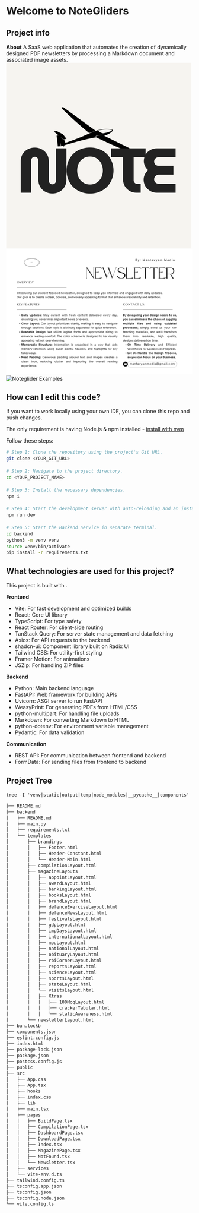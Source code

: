 # Welcome to NoteGliders

## Project info

**About**
A SaaS web application that automates the creation of dynamically designed PDF newsletters by processing a Markdown document and associated image assets.
![Noteglider Logo](public/noteglider-logo.png)
![Noteglider Description](public/og-image.png)
![Noteglider Examples](public/landing-assets/landing-1.png)

## How can I edit this code?

If you want to work locally using your own IDE, you can clone this repo and push changes. 

The only requirement is having Node.js & npm installed - [install with nvm](https://github.com/nvm-sh/nvm#installing-and-updating)

Follow these steps:

```sh
# Step 1: Clone the repository using the project's Git URL.
git clone <YOUR_GIT_URL>

# Step 2: Navigate to the project directory.
cd <YOUR_PROJECT_NAME>

# Step 3: Install the necessary dependencies.
npm i

# Step 4: Start the development server with auto-reloading and an instant preview.
npm run dev

# Step 5: Start the Backend Service in separate terminal.
cd backend
python3 -m venv venv
source venv/bin/activate
pip install -r requirements.txt
```

## What technologies are used for this project?

This project is built with .

**Frontend**
- Vite: For fast development and optimized builds
- React: Core UI library
- TypeScript: For type safety
- React Router: For client-side routing
- TanStack Query: For server state management and data fetching
- Axios: For API requests to the backend
- shadcn-ui: Component library built on Radix UI
- Tailwind CSS: For utility-first styling
- Framer Motion: For animations
- JSZip: For handling ZIP files

**Backend**
- Python: Main backend language
- FastAPI: Web framework for building APIs
- Uvicorn: ASGI server to run FastAPI
- WeasyPrint: For generating PDFs from HTML/CSS
- python-multipart: For handling file uploads
- Markdown: For converting Markdown to HTML
- python-dotenv: For environment variable management
- Pydantic: For data validation

**Communication**
- REST API: For communication between frontend and backend
- FormData: For sending files from frontend to backend

## Project Tree
```
tree -I 'venv|static|output|temp|node_modules|__pycache__|components'
```

```
├── README.md
├── backend
│   ├── README.md
│   ├── main.py
│   ├── requirements.txt
│   └── templates
│       ├── brandings
│       │   ├── Footer.html
│       │   ├── Header-Constant.html
│       │   └── Header-Main.html
│       ├── compilationLayout.html
│       ├── magazineLayouts
│       │   ├── appointLayout.html
│       │   ├── awardLayout.html
│       │   ├── bankingLayout.html
│       │   ├── booksLayout.html
│       │   ├── brandLayout.html
│       │   ├── defenceExerciseLayout.html
│       │   ├── defenceNewsLayout.html
│       │   ├── festivalsLayout.html
│       │   ├── gdpLayout.html
│       │   ├── impDaysLayout.html
│       │   ├── internationalLayout.html
│       │   ├── mouLayout.html
│       │   ├── nationalLayout.html
│       │   ├── obituaryLayout.html
│       │   ├── rbiCornerLayout.html
│       │   ├── reportsLayout.html
│       │   ├── scienceLayout.html
│       │   ├── sportsLayout.html
│       │   ├── stateLayout.html
│       │   └── visitsLayout.html
│       │   ├── Xtras
│       │   │   ├── 100McqLayout.html
│       │   │   ├── crackerTabular.html
│       │   │   └── staticAwareness.html
│       └── newsletterLayout.html
├── bun.lockb
├── components.json
├── eslint.config.js
├── index.html
├── package-lock.json
├── package.json
├── postcss.config.js
├── public
├── src
│   ├── App.css
│   ├── App.tsx
│   ├── hooks
│   ├── index.css
│   ├── lib
│   ├── main.tsx
│   ├── pages
│   │   ├── BuildPage.tsx
│   │   ├── CompilationPage.tsx
│   │   ├── DashboardPage.tsx
│   │   ├── DownloadPage.tsx
│   │   ├── Index.tsx
│   │   ├── MagazinePage.tsx
│   │   ├── NotFound.tsx
│   │   └── Newsletter.tsx
│   ├── services
│   └── vite-env.d.ts
├── tailwind.config.ts
├── tsconfig.app.json
├── tsconfig.json
├── tsconfig.node.json
└── vite.config.ts
```
